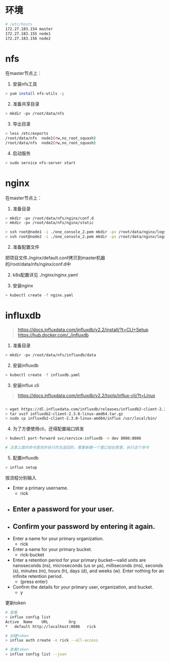 # 环境
```bash
# /etc/hosts
172.27.183.154 master
172.27.183.155 node1
172.27.183.156 node2
```

# nfs
在master节点上：

1. 安装nfs工具

```bash
> yum install nfs-utils -y
```

2. 准备共享目录

```bash
> mkdir -pv /root/data/nfs
```

3. 导出目录
```bash
> less /etc/exports
/root/data/nfs  node1(rw,no_root_squash)
/root/data/nfs  node2(rw,no_root_squash)
```

4. 启动服务
```bash
> sudo service nfs-server start
```

# nginx
在master节点上：

1. 准备目录
```bash
> mkdir -pv /root/data/nfs/nginx/conf.d
> mkdir -pv /root/data/nfs/nginx/static

> ssh root@node1 -i ./one_console_2.pem mkdir -pv /root/data/nginx/logs
> ssh root@node2 -i ./one_console_2.pem mkdir -pv /root/data/nginx/logs
```

2. 准备配置文件

把项目文件./nginx/default.conf拷贝到master机器的/root/data/nfs/nginx/conf.d中

2. k8s配置详见 ./nginx/nginx.yaml

3. 安装nginx
```bash
> kubectl create -f nginx.yaml
```

# influxdb

> https://docs.influxdata.com/influxdb/v2.2/install/?t=CLI+Setup
> https://hub.docker.com/_/influxdb
> 
1. 准备目录
```bash
> mkdir -pv /root/data/nfs/influxdb/data
```

2. 安装influxdb
```bash
> kubectl create -f influxdb.yaml
```

3. 安装influx cli
> https://docs.influxdata.com/influxdb/v2.2/tools/influx-cli/?t=Linux
> 
```bash

> wget https://dl.influxdata.com/influxdb/releases/influxdb2-client-2.3.0-linux-amd64.tar.gz
> tar xvzf influxdb2-client-2.3.0-linux-amd64.tar.gz
> sudo cp influxdb2-client-2.3.0-linux-amd64/influx /usr/local/bin/
```

4. 为了方便使用cli，还得配置端口转发
```bash
> kubectl port-forward svc/service-influxdb -n dev 8086:8086

# 注意上面的命令是同步执行的无返回的，需要新建一个窗口挂在那里，执行这个命令
```

5. 配置influxdb
```bash
> influx setup
```
按流程分别输入
- Enter a primary username.
  - rick
- Enter a password for your user.
  - 
- Confirm your password by entering it again.
  - 
- Enter a name for your primary organization.
  - rick
- Enter a name for your primary bucket.
  - rick-bucket
- Enter a retention period for your primary bucket—valid units are nanoseconds (ns), microseconds (us or µs), milliseconds (ms), seconds (s), minutes (m), hours (h), days (d), and weeks (w). Enter nothing for an infinite retention period.
  - {press enter}
- Confirm the details for your primary user, organization, and bucket.
  - y
    
更新token
```bash
# 查看
> influx config list
Active	Name	URL			Org
*	default	http://localhost:8086	rick

# 创建token
> influx auth create -o rick --all-access

# 查看token
> influx config list --json
```
